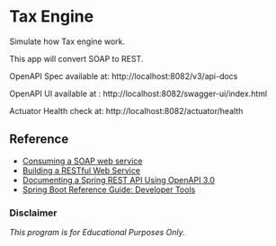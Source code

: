 # Tax Engine

Simulate how Tax engine work.

This app will convert SOAP to REST.

OpenAPI Spec available at: http://localhost:8082/v3/api-docs

OpenAPI UI available at : http://localhost:8082/swagger-ui/index.html

Actuator Health check at: http://localhost:8082/actuator/health

## Reference

- [Consuming a SOAP web service](https://spring.io/guides/gs/consuming-web-service/)
- [Building a RESTful Web Service](https://spring.io/guides/gs/rest-service/)
- [Documenting a Spring REST API Using OpenAPI 3.0](https://www.baeldung.com/spring-rest-openapi-documentation)
- [Spring Boot Reference Guide: Developer Tools](https://docs.spring.io/spring-boot/docs/2.1.5.RELEASE/reference/html/using-boot-devtools.html)

### Disclaimer

*This program is for Educational Purposes Only.*